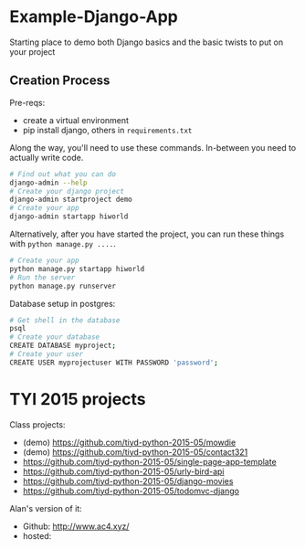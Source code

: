 # Example-Django-App
Starting place to demo both Django basics and the basic twists to put on your project

## Creation Process

Pre-reqs:
 - create a virtual environment
 - pip install django, others in `requirements.txt`

Along the way, you'll need to use these commands. In-between you need to
actually write code.

```bash
# Find out what you can do
django-admin --help
# Create your django project
django-admin startproject demo
# Create your app
django-admin startapp hiworld
```

Alternatively, after you have started the project, you can run these
things with `python manage.py ....`.

```bash
# Create your app
python manage.py startapp hiworld
# Run the server
python manage.py runserver
```

Database setup in postgres:

```bash
# Get shell in the database
psql
# Create your database
CREATE DATABASE myproject;
# Create your user
CREATE USER myprojectuser WITH PASSWORD 'password';
```

# TYI 2015 projects

Class projects:

 - (demo) https://github.com/tiyd-python-2015-05/mowdie
 - (demo) https://github.com/tiyd-python-2015-05/contact321
 - https://github.com/tiyd-python-2015-05/single-page-app-template
 - https://github.com/tiyd-python-2015-05/urly-bird-api
 - https://github.com/tiyd-python-2015-05/django-movies
 - https://github.com/tiyd-python-2015-05/todomvc-django

Alan's version of it:

 - Github: http://www.ac4.xyz/
 - hosted: 
